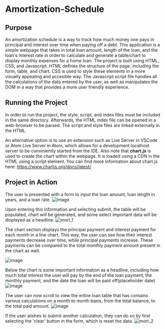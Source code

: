 # Amortization-Schedule
## Purpose
An amortization schedule is a way to track how much money one pays in principal and interest over time when paying off a debt. This application is a simple webpage that takes in total loan amount, length of the loan, and the loan's interest rate in order to calculate and generate a table/chart to display monthly expenses for a home loan. The project is built using HTML, CSS, and Javascript. HTML defines the structure of the page, including the form, table, and chart. CSS is used to style these elements in a more visually appealing and accesible way. The Javascript script file handles all the calculations of the data entered by the user, as well as manipulates the DOM in a way that provides a more user friendly experience.
## Running the Project
In order to run the project, the style, script, and index files must be included in the same directory. Afterwards, the HTML index file can be opened in a web-browser to be parsed. The script and style files are linked externally in the HTML.

An alternative option is to use an extension such as Live Server in VSCode or Atom Live Server in Atom, which allows for a development localhost server to be conviniently started from the IDE.
Also note that **chart.js** is used to create the chart within the webpage. It is loaded using a CDN in the HTML using a script element. You can find more information about chart.js here: https://www.chartjs.org/docs/latest/
## Project in Action
The user is presented with a form to input the loan amount, loan length in years, and a loan rate.
![image](https://github.com/Mujanov3737/Amortization-Schedule/assets/75598761/87afef42-ea61-4ffb-88e5-5ab784470fd2)

Upon entering this information and selecting submit, the table will be populated, chart will be generated, and some select important data will be displayed as a headline.
![mort_1](https://github.com/Mujanov3737/Amortization-Schedule/assets/75598761/7afc94a3-0da7-4fea-a7b0-9b333fa63dff)

The chart section displays the principal payment and interest payment for each month in a line chart. This way, the user can see how their interest payments decrease over time, while principal payments increase. These payments can be compared to the total monthly payment amount present in the chart as well.

![image](https://github.com/Mujanov3737/Amortization-Schedule/assets/75598761/8fe52fd9-83c7-4000-91b7-ce46a300a46a)

Below the chart is some important information as a headline, including how much total interest the user will pay by the end of the loan payment, the monthly payment, and the date the loan will be paid off(placeholder date)
![image](https://github.com/Mujanov3737/Amortization-Schedule/assets/75598761/b6bbdc86-b27d-4922-afeb-0ee1901c5173)

The user can now scroll to view the entire loan table that has contains various calculations on a month to month basis, from the total balance, to the total paid amount.
![image](https://github.com/Mujanov3737/Amortization-Schedule/assets/75598761/1d7eefbc-7f06-4b8e-ba45-ed635b31022a)

If the user wishes to submit another calculation, they can do so by first selecting the 'clear' button in the form, which is reset the data.
![mort_2](https://github.com/Mujanov3737/Amortization-Schedule/assets/75598761/26b87937-bc39-47a3-9dae-1cdb6b77fe27)


